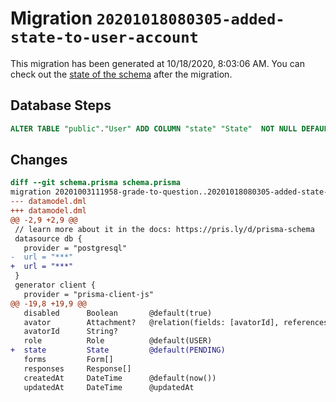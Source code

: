# Migration `20201018080305-added-state-to-user-account`

This migration has been generated at 10/18/2020, 8:03:06 AM.
You can check out the [state of the schema](./schema.prisma) after the migration.

## Database Steps

```sql
ALTER TABLE "public"."User" ADD COLUMN "state" "State"  NOT NULL DEFAULT E'PENDING'
```

## Changes

```diff
diff --git schema.prisma schema.prisma
migration 20201003111958-grade-to-question..20201018080305-added-state-to-user-account
--- datamodel.dml
+++ datamodel.dml
@@ -2,9 +2,9 @@
 // learn more about it in the docs: https://pris.ly/d/prisma-schema
 datasource db {
   provider = "postgresql"
-  url = "***"
+  url = "***"
 }
 generator client {
   provider = "prisma-client-js"
@@ -19,8 +19,9 @@
   disabled      Boolean       @default(true)
   avator        Attachment?   @relation(fields: [avatorId], references: [id])
   avatorId      String?
   role          Role          @default(USER)
+  state         State         @default(PENDING)
   forms         Form[]
   responses     Response[]
   createdAt     DateTime      @default(now())
   updatedAt     DateTime      @updatedAt
```


